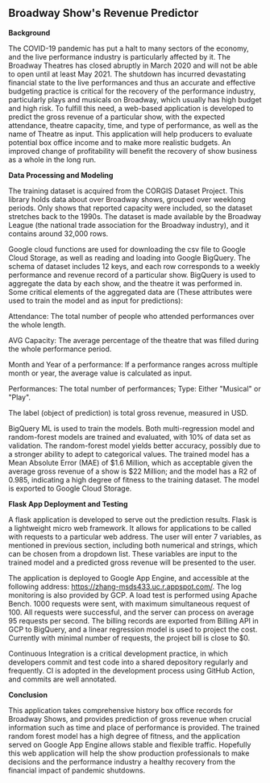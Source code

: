 ## Broadway Show's Revenue Predictor

**Background**

The COVID-19 pandemic has put a halt to many sectors of the economy, and the live performance industry is particularly affected by it. The Broadway Theatres has closed abruptly in March 2020 and will not be able to open until at least May 2021. The shutdown has incurred devastating financial state to the live performances and thus an accurate and effective budgeting practice is critical for the recovery of the performance industry, particularly plays and musicals on Broadway, which usually has high budget and high risk. To fulfill this need, a web-based application is developed to predict the gross revenue of a particular show, with the expected attendance, theatre capacity, time, and type of performance, as well as the name of Theatre as input. This application will help producers to evaluate potential box office income and to make more realistic budgets. An improved change of profitability will benefit the recovery of show business as a whole in the long run.

**Data Processing and Modeling**

The training dataset is acquired from the CORGIS Dataset Project. This library holds data about over Broadway shows, grouped over weeklong periods. Only shows that reported capacity were included, so the dataset stretches back to the 1990s. The dataset is made available by the Broadway League (the national trade association for the Broadway industry), and it contains around 32,000 rows.

Google cloud functions are used for downloading the csv file to Google Cloud Storage, as well as reading and loading into Google BigQuery. The schema of dataset includes 12 keys, and each row corresponds to a weekly performance and revenue record of a particular show. BigQuery is used to aggregate the data by each show, and the theatre it was performed in. Some critical elements of the aggregated data are (These attributes were used to train the model and as input for predictions):

Attendance: The total number of people who attended performances over the whole length.

AVG Capacity: The average percentage of the theatre that was filled during the whole performance period.

Month and Year of a performance: If a performance ranges across multiple month or year, the average value is calculated as input.

Performances: The total number of performances; Type: Either "Musical" or "Play".

The label (object of prediction) is total gross revenue, measured in USD.

BigQuery ML is used to train the models. Both multi-regression model and random-forest models are trained and evaluated, with 10% of data set as validation. The random-forest model yields better accuracy, possibly due to a stronger ability to adept to categorical values. The trained model has a Mean Absolute Error (MAE) of $1.6 Million, which as acceptable given the average gross revenue of a show is $22 Million; and the model has a R2 of 0.985, indicating a high degree of fitness to the training dataset. The model is exported to Google Cloud Storage.

**Flask App Deployment and Testing**

A flask application is developed to serve out the prediction results. Flask is a lightweight micro web framework. It allows for applications to be called with requests to a particular web address. The user will enter 7 variables, as mentioned in previous section, including both numerical and strings, which can be chosen from a dropdown list. These variables are input to the trained model and a predicted gross revenue will be presented to the user.

The application is deployed to Google App Engine, and accessible at the following address: https://zhang-msds433.uc.r.appspot.com/. The log monitoring is also provided by GCP. A load test is performed using Apache Bench. 1000 requests were sent, with maximum simultaneous request of 100. All requests were successful, and the server can process on average 95 requests per second. The billing records are exported from Billing API in GCP to BigQuery, and a linear regression model is used to project the cost. Currently with minimal number of requests, the project bill is close to $0.

Continuous Integration is a critical development practice, in which developers commit and test code into a shared depository regularly and frequently. CI is adopted in the development process using GitHub Action, and commits are well annotated.

**Conclusion**

This application takes comprehensive history box office records for Broadway Shows, and provides prediction of gross revenue when crucial information such as time and place of performance is provided. The trained random forest model has a high degree of fitness, and the application served on Google App Engine allows stable and flexible traffic. Hopefully this web application will help the show production professionals to make decisions and the performance industry a healthy recovery from the financial impact of pandemic shutdowns.
